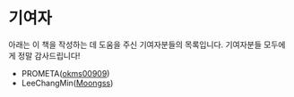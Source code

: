# 기여자

아래는 이 책을 작성하는 데 도움을 주신 기여자분들의 목록입니다. 기여자분들 모두에게 정말 감사드립니다!

- PROMETA([okms00909](https://github.com/okms00909))
- LeeChangMin([Moongss](https://github.com/Moongss))